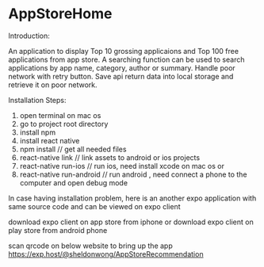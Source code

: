 # AppStoreHome

Introduction:

An application to display Top 10 grossing applicaions and Top 100 free applications from app store.
A searching function can be used to search applications by app name, category, author or summary.
Handle poor network with retry button.
Save api return data into local storage and retrieve it on poor network.


Installation
Steps:
1. open terminal on mac os
2. go to project root directory
3. install npm
4. install react native
5. npm install // get all needed files
6. react-native link  // link assets to android or ios projects
7. react-native run-ios // run ios, need install xcode on mac os
 or
8. react-native run-android // run android , need connect a phone to the computer and open debug mode


In case having installation problem,
here is an another expo application with same source code and can be viewed on expo client

download expo client on app store from iphone
or
download expo client on play store from android phone

scan qrcode on below website to bring up the app
https://exp.host/@sheldonwong/AppStoreRecommendation
